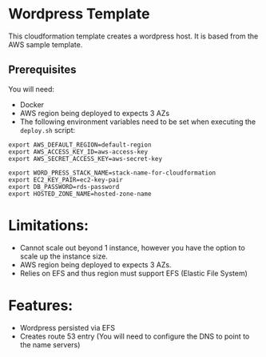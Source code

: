# Wordpress Template

This cloudformation template creates a wordpress host. It is based from the AWS sample template.

## Prerequisites
You will need:
* Docker
* AWS region being deployed to expects 3 AZs
* The following environment variables need to be set when executing the `deploy.sh` script:

```
export AWS_DEFAULT_REGION=default-region
export AWS_ACCESS_KEY_ID=aws-access-key
export AWS_SECRET_ACCESS_KEY=aws-secret-key

export WORD_PRESS_STACK_NAME=stack-name-for-cloudformation
export EC2_KEY_PAIR=ec2-key-pair
export DB_PASSWORD=rds-password
export HOSTED_ZONE_NAME=hosted-zone-name
```

# Limitations:
* Cannot scale out beyond 1 instance, however you have the option to scale up the instance size.
* AWS region being deployed to expects 3 AZs.
* Relies on EFS and thus region must support EFS (Elastic File System)

# Features:
* Wordpress persisted via EFS
* Creates route 53 entry (You will need to configure the DNS to point to the name servers)
